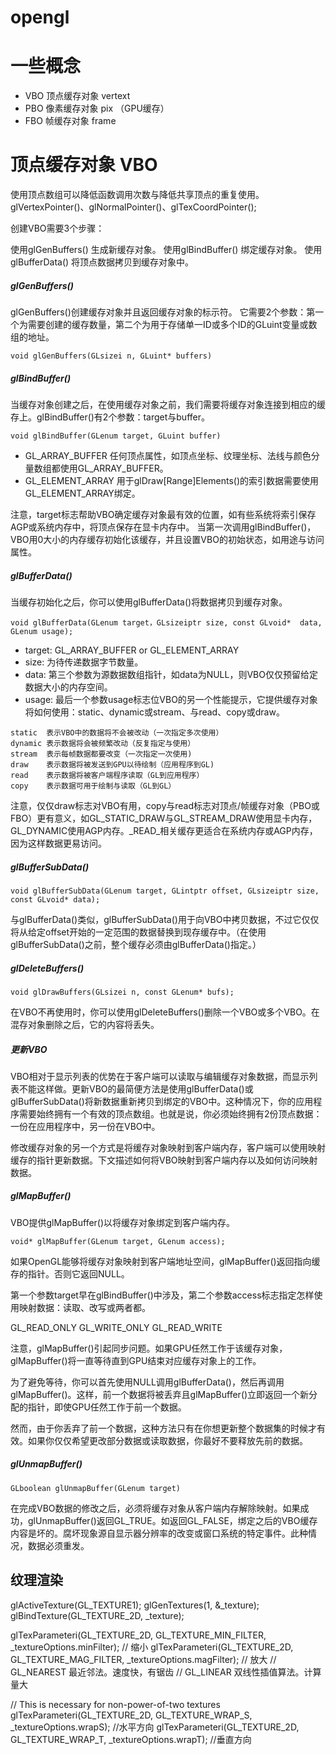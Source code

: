 # opengl

# 一些概念
* VBO 顶点缓存对象 vertext
* PBO 像素缓存对象 pix  （GPU缓存）
* FBO 帧缓存对象   frame

# 顶点缓存对象 VBO
使用顶点数组可以降低函数调用次数与降低共享顶点的重复使用。
glVertexPointer()、glNormalPointer()、glTexCoordPointer();

创建VBO需要3个步骤：

使用glGenBuffers() 生成新缓存对象。
使用glBindBuffer() 绑定缓存对象。
使用glBufferData() 将顶点数据拷贝到缓存对象中。

##### glGenBuffers()
glGenBuffers()创建缓存对象并且返回缓存对象的标示符。
它需要2个参数：第一个为需要创建的缓存数量，第二个为用于存储单一ID或多个ID的GLuint变量或数组的地址。

```
void glGenBuffers(GLsizei n, GLuint* buffers)
```

##### glBindBuffer()

当缓存对象创建之后，在使用缓存对象之前，我们需要将缓存对象连接到相应的缓存上。glBindBuffer()有2个参数：target与buffer。
```
void glBindBuffer(GLenum target, GLuint buffer)
```
* GL_ARRAY_BUFFER
任何顶点属性，如顶点坐标、纹理坐标、法线与颜色分量数组都使用GL_ARRAY_BUFFER。
* GL_ELEMENT_ARRAY
用于glDraw[Range]Elements()的索引数据需要使用GL_ELEMENT_ARRAY绑定。

注意，target标志帮助VBO确定缓存对象最有效的位置，如有些系统将索引保存AGP或系统内存中，将顶点保存在显卡内存中。
当第一次调用glBindBuffer()，VBO用0大小的内存缓存初始化该缓存，并且设置VBO的初始状态，如用途与访问属性。

##### glBufferData()
当缓存初始化之后，你可以使用glBufferData()将数据拷贝到缓存对象。

```
void glBufferData(GLenum target，GLsizeiptr size, const GLvoid*  data, GLenum usage);
```
* target: GL_ARRAY_BUFFER or GL_ELEMENT_ARRAY
* size: 为待传递数据字节数量。
* data: 第三个参数为源数据数组指针，如data为NULL，则VBO仅仅预留给定数据大小的内存空间。
* usage: 最后一个参数usage标志位VBO的另一个性能提示，它提供缓存对象将如何使用：static、dynamic或stream、与read、copy或draw。

```
static  表示VBO中的数据将不会被改动（一次指定多次使用）
dynamic 表示数据将会被频繁改动（反复指定与使用）
stream  表示每帧数据都要改变（一次指定一次使用)
draw    表示数据将被发送到GPU以待绘制（应用程序到GL)
read    表示数据将被客户端程序读取（GL到应用程序）
copy    表示数据可用于绘制与读取（GL到GL）
```
注意，仅仅draw标志对VBO有用，copy与read标志对顶点/帧缓存对象（PBO或FBO）更有意义，如GL_STATIC_DRAW与GL_STREAM_DRAW使用显卡内存，GL_DYNAMIC使用AGP内存。_READ_相关缓存更适合在系统内存或AGP内存，因为这样数据更易访问。

##### glBufferSubData()
```
void glBufferSubData(GLenum target, GLintptr offset, GLsizeiptr size, const GLvoid* data);
```
与glBufferData()类似，glBufferSubData()用于向VBO中拷贝数据，不过它仅仅将从给定offset开始的一定范围的数据替换到现存缓存中。（在使用glBufferSubData()之前，整个缓存必须由glBufferData()指定。）

##### glDeleteBuffers()
```
void glDrawBuffers(GLsizei n, const GLenum* bufs);
```
在VBO不再使用时，你可以使用glDeleteBuffers()删除一个VBO或多个VBO。在混存对象删除之后，它的内容将丢失。

##### 更新VBO
VBO相对于显示列表的优势在于客户端可以读取与编辑缓存对象数据，而显示列表不能这样做。更新VBO的最简便方法是使用glBufferData()或glBufferSubData()将新数据重新拷贝到绑定的VBO中。这种情况下，你的应用程序需要始终拥有一个有效的顶点数组。也就是说，你必须始终拥有2份顶点数据：一份在应用程序中，另一份在VBO中。

修改缓存对象的另一个方式是将缓存对象映射到客户端内存，客户端可以使用映射缓存的指针更新数据。下文描述如何将VBO映射到客户端内存以及如何访问映射数据。

##### glMapBuffer()

VBO提供glMapBuffer()以将缓存对象绑定到客户端内存。
```
void* glMapBuffer(GLenum target, GLenum access);
```
如果OpenGL能够将缓存对象映射到客户端地址空间，glMapBuffer()返回指向缓存的指针。否则它返回NULL。

第一个参数target早在glBindBuffer()中涉及，第二个参数access标志指定怎样使用映射数据：读取、改写或两者都。

GL_READ_ONLY
GL_WRITE_ONLY
GL_READ_WRITE

注意，glMapBuffer()引起同步问题。如果GPU任然工作于该缓存对象，glMapBuffer()将一直等待直到GPU结束对应缓存对象上的工作。

为了避免等待，你可以首先使用NULL调用glBufferData()，然后再调用glMapBuffer()。这样，前一个数据将被丢弃且glMapBuffer()立即返回一个新分配的指针，即使GPU任然工作于前一个数据。

然而，由于你丢弃了前一个数据，这种方法只有在你想更新整个数据集的时候才有效。如果你仅仅希望更改部分数据或读取数据，你最好不要释放先前的数据。

##### glUnmapBuffer()
```
GLboolean glUnmapBuffer(GLenum target)
```
在完成VBO数据的修改之后，必须将缓存对象从客户端内存解除映射。如果成功，glUnmapBuffer()返回GL_TRUE。如返回GL_FALSE，绑定之后的VBO缓存内容是坏的。腐坏现象源自显示器分辨率的改变或窗口系统的特定事件。此种情况，数据必须重发。




## 纹理渲染

glActiveTexture(GL_TEXTURE1);
glGenTextures(1, &_texture);
glBindTexture(GL_TEXTURE_2D, _texture);
    
glTexParameteri(GL_TEXTURE_2D, GL_TEXTURE_MIN_FILTER, _textureOptions.minFilter); // 缩小
glTexParameteri(GL_TEXTURE_2D, GL_TEXTURE_MAG_FILTER, _textureOptions.magFilter);
// 放大
//  GL_NEAREST 最近邻法。速度快，有锯齿
//  GL_LINEAR 双线性插值算法。计算量大

// This is necessary for non-power-of-two textures
glTexParameteri(GL_TEXTURE_2D, GL_TEXTURE_WRAP_S, _textureOptions.wrapS); //水平方向
glTexParameteri(GL_TEXTURE_2D, GL_TEXTURE_WRAP_T, _textureOptions.wrapT); //垂直方向